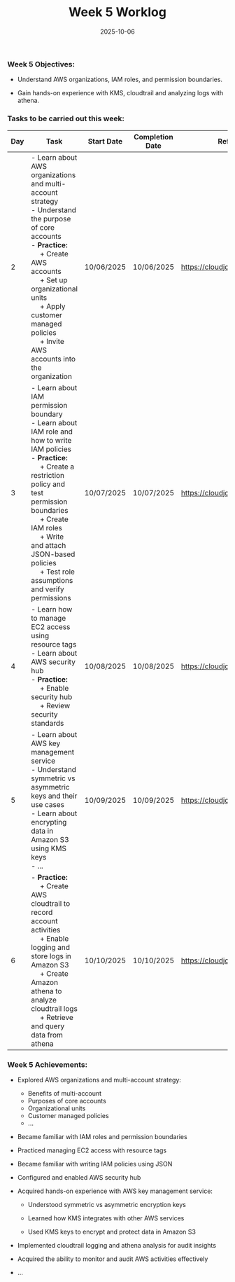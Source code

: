 ﻿---
title: "Week 5 Worklog"
date: "2025-10-06"
weight: 1
chapter: false
pre: " <b> 1.5. </b> "
---



### Week 5 Objectives:

* Understand AWS organizations, IAM roles, and permission boundaries.

* Gain hands-on experience with KMS, cloudtrail and analyzing logs with athena.

### Tasks to be carried out this week:
| Day | Task                                                                                                                                                                                                   | Start Date | Completion Date | Reference Material                        |
| --- | ------------------------------------------------------------------------------------------------------------------------------------------------------------------------------------------------------ | ---------- | --------------- | ----------------------------------------- |
| 2   | - Learn about AWS organizations and multi-account strategy <br> - Understand the purpose of core accounts <br> - **Practice:** <br>&emsp; + Create AWS accounts <br>&emsp; + Set up organizational units <br>&emsp; + Apply customer managed policies <br>&emsp; + Invite AWS accounts into the organization     | 10/06/2025 | 10/06/2025      | <https://cloudjourney.awsstudygroup.com/> |
| 3   | - Learn about IAM permission boundary <br> - Learn about IAM role and how to write IAM policies <br> - **Practice:** <br>&emsp; + Create a restriction policy and test permission boundaries <br>&emsp; + Create IAM roles <br>&emsp; + Write and attach JSON-based policies <br>&emsp; + Test role assumptions and verify permissions    | 10/07/2025 | 10/07/2025      | <https://cloudjourney.awsstudygroup.com/> |
| 4   | - Learn how to manage EC2 access using resource tags <br> - Learn about AWS security hub  <br> - **Practice:** <br>&emsp; + Enable security hub <br>&emsp; + Review security standards | 10/08/2025 | 10/08/2025      | <https://cloudjourney.awsstudygroup.com/> |
| 5   | - Learn about AWS key management service <br> - Understand symmetric vs asymmetric keys and their use cases <br> - Learn about encrypting data in Amazon S3 using KMS keys <br> - ... | 10/09/2025 | 10/09/2025      | <https://cloudjourney.awsstudygroup.com/> |
| 6   | - **Practice:** <br>&emsp; + Create AWS cloudtrail to record account activities <br>&emsp; + Enable logging and store logs in Amazon S3 <br>&emsp; + Create Amazon athena to analyze cloudtrail logs <br>&emsp; + Retrieve and query data from athena | 10/10/2025 | 10/10/2025      | <https://cloudjourney.awsstudygroup.com/> |


### Week 5 Achievements:

* Explored AWS organizations and multi-account strategy: 
  * Benefits of multi-account
  * Purposes of core accounts
  * Organizational units
  * Customer managed policies
  * ...

* Became familiar with IAM roles and permission boundaries

* Practiced managing EC2 access with resource tags

* Became familiar with writing IAM policies using JSON

* Configured and enabled AWS security hub

* Acquired hands-on experience with AWS key management service:

  * Understood symmetric vs asymmetric encryption keys

  * Learned how KMS integrates with other AWS services

  * Used KMS keys to encrypt and protect data in Amazon S3

* Implemented cloudtrail logging and athena analysis for audit insights

* Acquired the ability to monitor and audit AWS activities effectively
* ...

